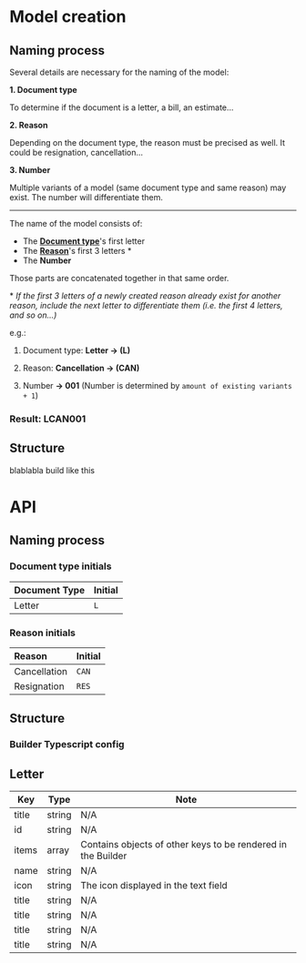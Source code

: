 # Model creation

## Naming process

Several details are necessary for the naming of the model:

**1. Document type**

To determine if the document is a letter, a bill, an estimate...

**2. Reason**

Depending on the document type, the reason must be precised as well. It could be resignation, cancellation...

**3. Number**

Multiple variants of a model (same document type and same reason) may exist. The number will differentiate them.

---

The name of the model consists of:

- The [**Document type**](#document-type-initials)'s first letter
- The [**Reason**](#reason-initials)'s first 3 letters \*
- The **Number**

Those parts are concatenated together in that same order.

\* _If the first 3 letters of a newly created reason already exist for another reason, include the next letter to differentiate them (i.e. the first 4 letters, and so on...)_

e.g.:

1. Document type: **Letter -> (L)**

2. Reason: **Cancellation -> (CAN)**

3. Number **-> 001** (Number is determined by `amount of existing variants + 1`)

### Result: LCAN001

## Structure

blablabla build like this

# API

## Naming process

### Document type initials

| **Document Type** | **Initial** |
| :---------------- | :---------- |
| Letter            | `L`         |

### Reason initials

| **Reason**   | **Initial** |
| :----------- | :---------- |
| Cancellation | `CAN`       |
| Resignation  | `RES`       |

## Structure

### Builder Typescript config

## Letter

| Key   | Type   | Note                                                         |
| ----- | ------ | ------------------------------------------------------------ |
| title | string | N/A                                                          |
| id    | string | N/A                                                          |
| items | array  | Contains objects of other keys to be rendered in the Builder |
| name  | string | N/A                                                          |
| icon  | string | The icon displayed in the text field                         |
| title | string | N/A                                                          |
| title | string | N/A                                                          |
| title | string | N/A                                                          |
| title | string | N/A                                                          |
